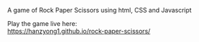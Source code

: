 A game of Rock Paper Scissors using html, CSS and Javascript

Play the game live here:  
https://hanzyong1.github.io/rock-paper-scissors/

